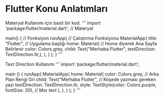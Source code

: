# Flutter Konu Anlatımları
Materyal Kullanımı için basit bir kod.
'''
import 'package:flutter/material.dart'; // Materyal

main() { // Fonksiyon
  runApp( // Çalıştırma Fonksiyonu
    MaterialApp(
      title: "Flutter", // Uygulama başlığı
      home: Material( // Home diyerek Ana Sayfa Belirlenir
        color: Colors.grey,
        child: Text("Merhaba Flutter", textDirection: TextDirection.ltr,),
      ),
    )
  );
}
'''

Text Direction Kullanımı 
'''
import 'package:flutter/material.dart';

main () {
  runApp(
    MaterialApp(
      home: Material(
        color: Colors.grey, // Arka Plan Rengi Gri
        child: Text("Merhaba Flutter", // Köşede yazması gereken yazı
          textDirection: TextDirection.ltr,
          style: TextStyle(color: Colors.purple, fontSize: 20), // Mor text
        ),
      ),
    )
  );
}
'''